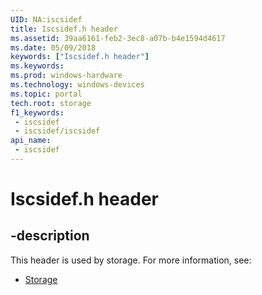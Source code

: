 ```yaml
---
UID: NA:iscsidef
title: Iscsidef.h header
ms.assetid: 39aa6161-feb2-3ec8-a07b-b4e1594d4617
ms.date: 05/09/2018
keywords: ["Iscsidef.h header"]
ms.keywords: 
ms.prod: windows-hardware
ms.technology: windows-devices
ms.topic: portal
tech.root: storage
f1_keywords:
 - iscsidef
 - iscsidef/iscsidef
api_name:
 - iscsidef
---
```


# Iscsidef.h header


## -description

This header is used by storage. For more information, see:

- [Storage](../_storage/index.md)


